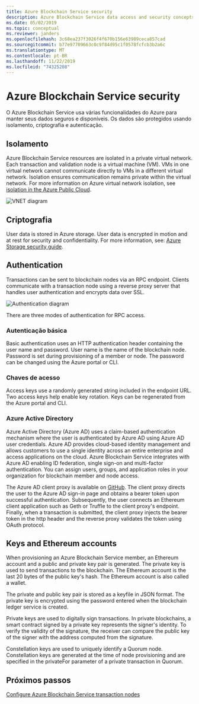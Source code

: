 ```yaml
---
title: Azure Blockchain Service security
description: Azure Blockchain Service data access and security concepts
ms.date: 05/02/2019
ms.topic: conceptual
ms.reviewer: janders
ms.openlocfilehash: 3c68ea237f3026f4f670b156e63989ceca857cad
ms.sourcegitcommit: b77e97709663c0c9f84d95c1f0578fcfcb3b2a6c
ms.translationtype: MT
ms.contentlocale: pt-BR
ms.lasthandoff: 11/22/2019
ms.locfileid: "74325208"
---
```

# <a name="azure-blockchain-service-security"></a>Azure Blockchain Service security

O Azure Blockchain Service usa várias funcionalidades do Azure para manter seus dados seguros e disponíveis. Os dados são protegidos usando isolamento, criptografia e autenticação.

## <a name="isolation"></a>Isolamento

Azure Blockchain Service resources are isolated in a private virtual network. Each transaction and validation node is a virtual machine (VM). VMs in one virtual network cannot communicate directly to VMs in a different virtual network. Isolation ensures communication remains private within the virtual network. For more information on Azure virtual network isolation, see [isolation in the Azure Public Cloud](../../security/fundamentals/isolation-choices.md#networking-isolation).

![VNET diagram](./media/data-security/vnet.png)

## <a name="encryption"></a>Criptografia

User data is stored in Azure storage. User data is encrypted in motion and at rest for security and confidentiality. For more information, see: [Azure Storage security guide](../../storage/common/storage-security-guide.md).

## <a name="authentication"></a>Authentication

Transactions can be sent to blockchain nodes via an RPC endpoint. Clients communicate with a transaction node using a reverse proxy server that handles user authentication and encrypts data over SSL.

![Authentication diagram](./media/data-security/authentication.png)

There are three modes of authentication for RPC access.

### <a name="basic-authentication"></a>Autenticação básica

Basic authentication uses an HTTP authentication header containing the user name and password. User name is the name of the blockchain node. Password is set during provisioning of a member or node. The password can be changed using the Azure portal or CLI.

### <a name="access-keys"></a>Chaves de acesso

Access keys use a randomly generated string included in the endpoint URL. Two access keys help enable key rotation. Keys can be regenerated from the Azure portal and CLI.

### <a name="azure-active-directory"></a>Azure Active Directory

Azure Active Directory (Azure AD) uses a claim-based authentication mechanism where the user is authenticated by Azure AD using Azure AD user credentials. Azure AD provides cloud-based identity management and allows customers to use a single identity across an entire enterprise and access applications on the cloud. Azure Blockchain Service integrates with Azure AD enabling ID federation, single sign-on and multi-factor authentication. You can assign users, groups, and application roles in your organization for blockchain member and node access.

The Azure AD client proxy is available on [GitHub](https://github.com/Microsoft/azure-blockchain-connector/releases). The client proxy directs the user to the Azure AD sign-in page and obtains a bearer token upon successful authentication. Subsequently, the user connects an Ethereum client application such as Geth or Truffle to the client proxy's endpoint. Finally, when a transaction is submitted, the client proxy injects the bearer token in the http header and the reverse proxy validates the token using OAuth protocol.

## <a name="keys-and-ethereum-accounts"></a>Keys and Ethereum accounts

When provisioning an Azure Blockchain Service member, an Ethereum account and a public and private key pair is generated. The private key is used to send transactions to the blockchain. The Ethereum account is the last 20 bytes of the public key's hash. The Ethereum account is also called a wallet.

The private and public key pair is stored as a keyfile in JSON format. The private key is encrypted using the password entered when the blockchain ledger service is created.

Private keys are used to digitally sign transactions. In private blockchains, a smart contract signed by a private key represents the signer's identity. To verify the validity of the signature, the receiver can compare the public key of the signer with the address computed from the signature.

Constellation keys are used to uniquely identify a Quorum node. Constellation keys are generated at the time of node provisioning and are specified in the privateFor parameter of a private transaction in Quorum.

## <a name="next-steps"></a>Próximos passos

[Configure Azure Blockchain Service transaction nodes](configure-transaction-nodes.md)
